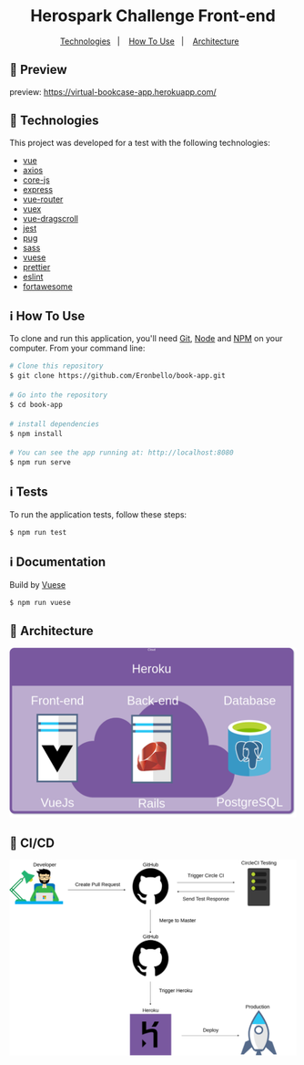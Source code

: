 <h1 align="center">
    Herospark Challenge Front-end
</h1>

<p align="center">
  <a href="#rocket-technologies">Technologies</a>&nbsp;&nbsp;&nbsp;|&nbsp;&nbsp;&nbsp;
  <a href="#information_source-how-to-use">How To Use</a>&nbsp;&nbsp;&nbsp;|&nbsp;&nbsp;&nbsp;
  <a href="#black_square_button-architecture">Architecture</a>&nbsp;&nbsp;&nbsp;
</p>

## :rocket: Preview

preview: https://virtual-bookcase-app.herokuapp.com/

## :rocket: Technologies

This project was developed for a test with the following technologies:

- [vue](https://vuejs.org/)
- [axios](https://github.com/axios/axios)
- [core-js](https://github.com/zloirock/core-js)
- [express](https://expressjs.com/pt-br/)
- [vue-router](https://router.vuejs.org/)
- [vuex](https://vuex.vuejs.org/)
- [vue-dragscroll](https://donmbelembe.github.io/vue-dragscroll/)
- [jest](https://jestjs.io/)
- [pug](https://pugjs.org/api/getting-started.html)
- [sass](https://sass-lang.com/)
- [vuese](https://github.com/vuese/vuese)
- [prettier](https://prettier.io/)
- [eslint](https://eslint.org/)
- [fortawesome](https://fontawesome.com/6?next=%2F)


## :information_source: How To Use

To clone and run this application, you'll need [Git](https://git-scm.com), [Node](https://docs.docker.com/compose/install/) and [NPM](https://www.npmjs.com/) on your computer. From your command line:

```bash
# Clone this repository
$ git clone https://github.com/Eronbello/book-app.git

# Go into the repository
$ cd book-app

# install dependencies
$ npm install

# You can see the app running at: http://localhost:8080
$ npm run serve
```
## :information_source: Tests

To run the application tests, follow these steps:

```bash
$ npm run test
```

## :information_source: Documentation

Build by [Vuese](https://github.com/vuese/vuese)
```bash
$ npm run vuese
```

## :black_square_button: Architecture

<img src="./public/Arquitetura.png" alt="architecture" title="Architecture"/>


## :black_square_button: CI/CD

<img src="./public/CI.png" alt="CI" title="CI/CD"/>